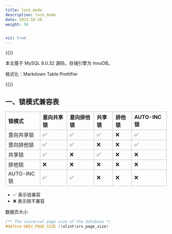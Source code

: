 ```yaml
---
title: lock_mode
description: lock_mode
date: 2023-10-30
weight: 50


viz: true
---
```


<style>
th, td {
  border: 1px solid rgb(190, 190, 190);
}
</style>


{{<alert color="secondary">}}

本文基于 MySQL 8.0.32 源码，存储引擎为 InnoDB。

格式化：Markdown Table Prettifier

{{</alert>}}



## 一、锁模式兼容表

| 锁模式     | 意向共享锁 | 意向排他锁 | 共享锁   | 排他锁   | AUTO-INC锁 |
| :--------- | :--------- | :--------- | :------- | :------- | :--------- |
| 意向共享锁 | &#9989;    | &#9989;    | &#9989;  | &#10060; | &#9989;    |
| 意向排他锁 | &#9989;    | &#9989;    | &#10060; | &#10060; | &#9989;    |
| 共享锁     | &#9989;    | &#10060;   | &#9989;  | &#10060; | &#10060;   |
| 排他锁     | &#10060;   | &#10060;   | &#10060; | &#10060; | &#10060;   |
| AUTO-INC锁 | &#9989;    | &#9989;    | &#10060; | &#10060; | &#10060;   |

- &#9989; 表示锁兼容
- &#10060; 表示锁不兼容


数据页大小

```c++
/** The universal page size of the database */
#define UNIV_PAGE_SIZE ((ulint)srv_page_size)
```
